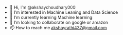 - 👋 Hi, I’m @akshaychoudhary000
- 👀 I’m interested in Machine Leaning and Data Science
- 🌱 I’m currently learning Machine learning 
- 💞️ I’m looking to collaborate on google or amazon 
- 📫 How to reach me akshayrathi437@gmail.com

<!---
akshaychoudhary000/akshaychoudhary000 is a ✨ special ✨ repository because its `README.md` (this file) appears on your GitHub profile.
You can click the Preview link to take a look at your changes.
--->
